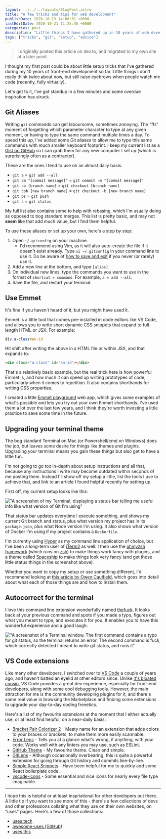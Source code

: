 ```yaml
---
layout: ../../../layouts/BlogPost.astro
title: "A few tricks and tips for web development"
publishDate: 2020-10-13 14:06:31 +0000
lastEditDate: 2020-10-21 11:25:45 +0000
categories: post
description: "Little things I have gathered up in 10 years of web development, and tends to raise interest when others spot them."
tags: ["tricks", "git", "setup", "advice"]
---
```


> I originally posted this article on dev.to, and migrated to my own site at a later point.

I thought my first post could be about little setup tricks that I've gathered during my 10 years of front-end development so far. Little things I don't really think twice about now, but still raise eyebrows when people watch me code (recently, fully virtually).

Let's get to it, I've got standup in a few minutes and some overdue inspiration has struck.

## Git Aliases

Writing `git` commands can get laboursome, sometimes annoying. The "ffs" moment of forgetting which parameter character to type at any given moment, or having to type the same command multiple times a day. To speed this up, I've added some Git aliases to allow me to type this same commands with much smaller keyboard footprint. I keep my current list as a [Gist on GitHub](https://gist.github.com/josephshambrook/dfe089d34f7222e75ca5cf68c95bb423) so I can grab them for any new computer I set up (which is surprisingly often as a contractor).

These are the ones I tend to use on an almost daily basis.

- `git a` = `git add --all`
- `git cm "[commit message]"` = `git commit -m "[commit message]"`
- `git co [branch name]` = `git checkout [branch name]`
- `git cob [new branch name]` = `git checkout -b [new branch name]`
- `git ps` = `git push`
- `git s` = `git status`

My full list also contains some to help with rebasing, which I'm usually doing as opposed to bog standard merges. This list is pretty basic, and may not **seem** like that add much value, but I find them helpful.

To use these aliases or set up your own, here's a step by step:

1. Open `~/.gitconfig` on your machine.
   - I'd recommend using Vim, as it will also auto-create the file if it doesn't exist already. Type `vi ~/.gitconfig` in your command line to use it. Do be aware of [how to save and exit](https://stackoverflow.com/questions/11828270/how-do-i-exit-the-vim-editor) if you never (or rarely) use it.
2. Add a new line at the bottom, and type `[alias]`
3. On individual new lines, type the commands you want to use in the format of `shortcut = command`. For example, `a = add --all`.
4. Save the file, and restart your terminal.

## Use Emmet

It's fine if you haven't heard of it, but you might have used it.

Emmet is a little tool that comes pre-installed in code editors like VS Code, and allows you to write short dynamic CSS snippets that expand to full-length HTML or JSX. For example:

```css
div.a-class#an-id
```

Hit shift after writing the above in a HTML file or within JSX, and that expands to:

```html
<div class="a-class" id="an-id"></div>
```

That's a relatively basic example, but the real trick here is how powerful Emmet is, and how much it can speed up writing prototypes of code, particularly when it comes to repetition. It also contains shorthands for writing CSS properties.

I created a little [Emmet playground](https://emmet-playground.now.sh/) web app, which gives some examples of what's possible and lets you try out your own Emmet shorthands. I've used them a lot over the last few years, and I think they're worth investing a little practice to save some time in the future.

## Upgrading your terminal theme

The bog standard Terminal on Mac (or Powershell/cmd on Windows) does the job, but leaves some desire for things like themes and plugins. Upgrading your terminal means you gain these things but also get to have a little fun.

I'm not going to go too in-depth about setup instructions and all that, because any instructions I write may become outdated within seconds of me posting them. Instead I'll show off my setup a little, list the tools I use to achieve that, and link to an article I found helpful recently for setting up.

First off, my current setup looks like this:

!["A screenshot of my Terminal, displaying a status bar telling me useful info like what version of Git I'm using"](/assets/images/gfjnawrq20v3kljfezdu.png)

That status bar updates everytime I execute something, and shows my current Git branch and status, plus what version my project has in its `package.json`, plus what Node version I'm using. It also shows what version of Docker I'm using if my project contains a `Dockerfile`.

I'm currently using [Hyper](https://www.iterm2.com/) as my command line application of choice, but I've been a long-term user of [iTerm2](https://www.iterm2.com/) as well. I then use the [ohmyzsh framework](https://github.com/ohmyzsh/ohmyzsh) (which runs on [zsh](https://www.zsh.org/)) to make things work fancy with plugins, and a theme called [Spaceship](https://github.com/denysdovhan/spaceship-prompt) to make things look very fancy (and get those little status things in the screenshot above).

Whether you want to copy my setup or use something different, I'd recommend looking at [this article by Owen Caulfield](https://medium.com/@caulfieldOwen/youre-missing-out-on-a-better-mac-terminal-experience-d73647abf6d7), which goes into detail about what each of those things are and how to install them.

## Autocorrect for the terminal

I love this command line extension wonderfully named [thefuck](https://github.com/nvbn/thefuck). It looks back at your previous command and spots if you made a typo, figures out what you meant to type, and executes it for you. It enables you to have this wonderful experience and a good laugh:

!["A screenshot of a Terminal window. The first command contains a typo for git status, so the terminal returns an error. The second command is fuck, which correctly detected I meant to write git status, and runs it"](/assets/images/hj8ktwyh2czqb7004kpp.png)

## VS Code extensions

Like many other developers, I switched over to [VS Code](https://code.visualstudio.com/) a couple of years ago, and haven't batted an eyelid at other editors since. Unlike [it's bloated cousin](https://visualstudio.microsoft.com/), VS Code provides a great dev experience, especially for front-end developers, along with some cool debugging tools. However, the main attraction for me is the community developing plugins for it, and there's some real value in browsing the Marketplace and finding some extensions to upgrade your day-to-day coding frenetics.

Here's a list of my favourite extensions at the moment that I either actually use, or at least find helpful, on a near-daily basis:

- [Bracket Pair Colorizer 2](https://marketplace.visualstudio.com/items?itemName=CoenraadS.bracket-pair-colorizer-2) - Meaty name for an extension that adds colors to your braces or brackets, to make them more easily scannable.
- [Error Lens](https://marketplace.visualstudio.com/items?itemName=usernamehw.errorlens) - Tells you at a glance what's wrong, if anything, with your code. Works well with any linters you may use, such as ESLint.
- [GitHub Theme](https://marketplace.visualstudio.com/items?itemName=GitHub.github-vscode-theme) - My favourite theme. Clean and simple.
- [GitLens](https://marketplace.visualstudio.com/items?itemName=eamodio.gitlens) - Although occasionally overbearing, this is quite a powerful extension for going through Git history and commits line-by-line.
- [Simple React Snippets](https://marketplace.visualstudio.com/items?itemName=burkeholland.simple-react-snippets) - Have been helpful for me to quickly add some React boilerplate code.
- [vscode-icons](https://marketplace.visualstudio.com/items?itemName=vscode-icons-team.vscode-icons) - Some essential and nice icons for nearly every file type imaginable.

---

I hope this is helpful or at least inspriational for other developers out there. A little tip if you want to see more of this - there's a few collections of devs and other professions collating what they use on their own websites, on "uses" pages. Here's a few of those collections:

- [uses.tech](https://uses.tech/)
- [awesome-uses (GitHub)](https://github.com/wesbos/awesome-uses)
- [uses this](https://usesthis.com/)
